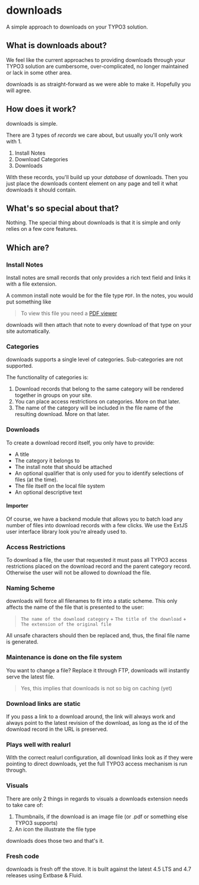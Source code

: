 # downloads
A simple approach to downloads on your TYPO3 solution.

## What is downloads about?
We feel like the current approaches to providing downloads through your TYPO3 solution are cumbersome, over-complicated, no longer maintained or lack in some other area.

downloads is as straight-forward as we were able to make it. Hopefully you will agree.

## How does it work?
downloads is simple.

There are 3 types of *records* we care about, but usually you'll only work with 1. 

1. Install Notes
2. Download Categories
3. Downloads

With these records, you'll build up your *database* of downloads. Then you just place the downloads content element on any page and tell it what downloads it should contain.

## What's so special about that?
Nothing. The special thing about downloads is that it is simple and only relies on a few core features.

## Which are?

### Install Notes
Install notes are small records that only provides a rich text field and links it with a file extension.

A common install note would be for the file type `PDF`. In the notes, you would put something like
> To view this file you need a [PDF viewer](http://pdfreaders.org/)

downloads will then attach that note to every download of that type on your site automatically.

### Categories
downloads supports a single level of categories. Sub-categories are not supported.

The functionality of categories is:

1. Download records that belong to the same category will be rendered together in groups on your site.
1. You can place access restrictions on categories. More on that later.
1. The name of the category will be included in the file name of the resulting download. More on that later.

### Downloads
To create a download record itself, you only have to provide:

- A title
- The category it belongs to
- The install note that should be attached
- An optional qualifier that is only used for you to identify selections of files (at the time).
- The file itself on the local file system
- An optional descriptive text

#### Importer
Of course, we have a backend module that allows you to batch load any number of files into download records with a few clicks. We use the ExtJS user interface library look you're already used to.

### Access Restrictions
To download a file, the user that requested it must pass all TYPO3 access restrictions placed on the download record and the parent category record. Otherwise the user will not be allowed to download the file.

### Naming Scheme
downloads will force all filenames to fit into a static scheme. This only affects the name of the file that is presented to the user:

> `The name of the download category` + `The title of the download` + `The extension of the original file`

All unsafe characters should then be replaced and, thus, the final file name is generated.

### Maintenance is done on the file system
You want to change a file? Replace it through FTP, downloads will instantly serve the latest file.
> Yes, this implies that downloads is not so big on caching (yet)

### Download links are static
If you pass a link to a download around, the link will always work and always point to the latest revision of the download, as long as the id of the download record in the URL is preserved.

### Plays well with realurl
With the correct realurl configuration, all download links look as if they were pointing to direct downloads, yet the full TYPO3 access mechanism is run through.

### Visuals
There are only 2 things in regards to visuals a downloads extension needs to take care of:

1. Thumbnails, if the download is an image file (or .pdf or something else TYPO3 supports)
2. An icon the illustrate the file type

downloads does those two and that's it.

### Fresh code
downloads is fresh off the stove. It is built against the latest 4.5 LTS and 4.7 releases using Extbase & Fluid.